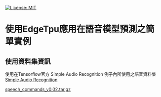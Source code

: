 [![License: MIT](https://img.shields.io/badge/License-MIT-red.svg)](https://opensource.org/licenses/MIT)

# 使用EdgeTpu應用在語音模型預測之簡單實例

使用資料集資訊
--
使用在Tensorflow官方 Simple Audio Recognition 例子內所使用之語音資料集<br/>
[Simple Audio Recognition](https://www.tensorflow.org/tutorials/sequences/audio_recognition)

[speech_commands_v0.02.tar.gz](https://storage.cloud.google.com/download.tensorflow.org/data/speech_commands_v0.02.tar.gz)

